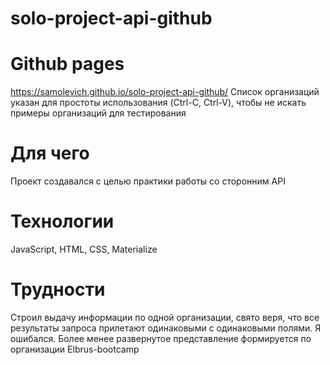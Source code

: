 # solo-project-api-github

# Github pages
https://samolevich.github.io/solo-project-api-github/
Список организаций указан для простоты использования (Ctrl-C, Ctrl-V), чтобы не искать примеры организаций для тестирования

# Для чего
Проект создавался с целью практики работы со сторонним API

# Технологии
JavaScript, HTML, CSS, Materialize

# Трудности
Строил выдачу информации по одной организации, свято веря, что все результаты запроса прилетают одинаковыми с одинаковыми полями. Я ошибался.
Более менее развернутое представление формируется по организации Elbrus-bootcamp
